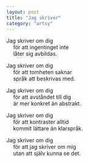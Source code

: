 ```yaml
---
layout: post
title: "Jag skriver"
category: "artsy"
---
```


Jag skriver om dig<br />
&emsp; för att ingentinget inte<br />
&emsp; låter sig avbildas.

Jag skriver om dig<br />
&emsp; för att tomheten saknar<br />
&emsp; språk att beskrivas med.

Jag skriver om dig<br />
&emsp; för att avståndet till dig<br />
&emsp; är mer konkret än abstrakt.

Jag skriver om dig<br />
&emsp; för att kontraster alltid<br />
&emsp; kommit lättare än klarspråk.

Jag skriver om dig<br />
&emsp; för att jag skriver om mig<br />
&emsp; utan att själv kunna se det.

